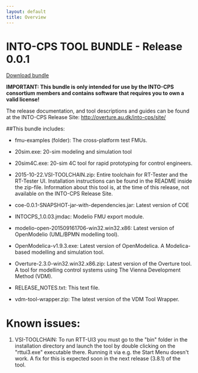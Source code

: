 ```yaml
---
layout: default
title: Overview
---
```


# INTO-CPS TOOL BUNDLE - Release 0.0.1

[Download bundle](http://overture.au.dk/into-cps/release-bundles/0.0.1.zip)


**IMPORTANT: This bundle is only intended for use by the INTO-CPS consortium
members and contains software that requires you to own a valid license!**


The release documentation, and tool descriptions and guides can be found at the
INTO-CPS Release Site:
http://overture.au.dk/into-cps/site/


##This bundle includes:

- fmu-examples (folder):
  The cross-platform test FMUs.

- 20sim.exe:
  20-sim modeling and simulation tool

- 20sim4C.exe:
  20-sim 4C tool for rapid prototyping for control engineers.

- 2015-10-22.VSI-TOOLCHAIN.zip:
  Entire toolchain for RT-Tester and the RT-Tester UI. Installation
  instructions can be found in the README inside the zip-file. Information
  about this tool is, at the time of this release, not available on the
  INTO-CPS Release Site.

- coe-0.0.1-SNAPSHOT-jar-with-dependencies.jar:
  Latest version of COE

- INTOCPS_1.0.03.jmdac:
  Modelio FMU export module.

- modelio-open-201509161706-win32.win32.x86:
  Latest version of OpenModelio (UML/BPMN modelling tool).

- OpenModelica-v1.9.3.exe:
  Latest version of OpenModelica. A Modelica-based modelling and simulation tool.

- Overture-2.3.0-win32.win32.x86.zip:
  Latest version of the Overture tool. A tool for modelling control systems using The Vienna Development Method (VDM).

- RELEASE_NOTES.txt: This text file.

- vdm-tool-wrapper.zip:
  The latest version of the VDM Tool Wrapper.


# Known issues:
1. VSI-TOOLCHAIN: To run RTT-UI3 you must go to the "bin" folder in the
    installation directory and launch the tool by double clicking on the
    "rttui3.exe" executable there. Running it via e.g. the Start Menu doesn't
    work. A fix for this is expected soon in the next release (3.8.1) of the
    tool.
